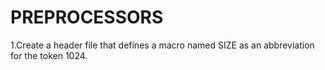 PREPROCESSORS
===================
1.Create a header file that defines a macro named SIZE as an abbreviation for the token 1024.
